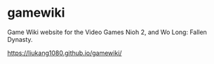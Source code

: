 # gamewiki
Game Wiki website for the Video Games Nioh 2, and Wo Long: Fallen Dynasty.

https://liukang1080.github.io/gamewiki/

